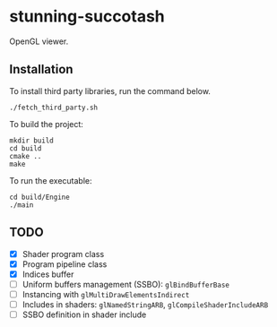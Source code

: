 # stunning-succotash
OpenGL viewer.

## Installation
To install third party libraries, run the command below.
```
./fetch_third_party.sh
```

To build the project:
```
mkdir build
cd build
cmake ..
make
```

To run the executable:
```
cd build/Engine
./main
```

## TODO
* [x] Shader program class
* [x] Program pipeline class
* [x] Indices buffer
* [ ] Uniform buffers management (SSBO): `glBindBufferBase`
* [ ] Instancing with `glMultiDrawElementsIndirect`
* [ ] Includes in shaders: `glNamedStringARB`, `glCompileShaderIncludeARB`
* [ ] SSBO definition in shader include
